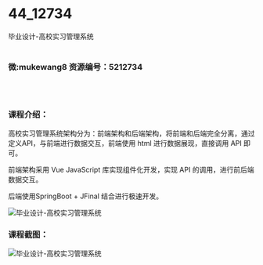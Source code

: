 # 44_12734
毕业设计-高校实习管理系统
<br/></br>
<h3>微:mukewang8 资源编号：5212734</h3>
<br/></br>
<h3>课程介绍：</h3>
<p><a title="查看与 高校实习管理系统 相关的文章" target="_blank">高校实习管理系统</a>架构分为：前端架构和后端架构，将前端和后端完全分离，通过定义API，与前端进行数据交互，前端使用 html 进行数据展现，直接调用 API 即可。</p>
<p>前端架构采用 Vue JavaScript 库实现组件化开发，实现 API 的调用，进行前后端数据交互。</p>
<p>后端使用SpringBoot + JFinal 结合进行极速开发。</p>
<p><img src="https://www.ko996.com/wp-content/uploads/img/2020/05/2-13-300x190.png" alt="毕业设计-高校实习管理系统"></p>
<div class="info-desc">
<h3>课程截图：</h3>
<p><img src="https://www.ko996.com/wp-content/uploads/img/2020/05/1-13.png" alt="毕业设计-高校实习管理系统"></p>


			
</div>
